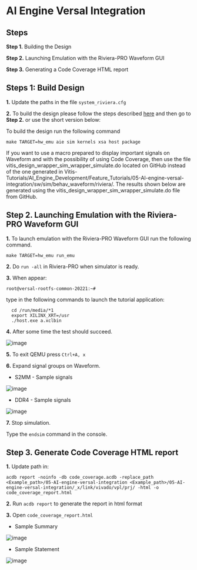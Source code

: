 # **AI Engine Versal Integration**

## **Steps**

**Step 1.** Building the Design

**Step 2.** Launching Emulation with the Riviera-PRO Waveform GUI

**Step 3.** Generating a Code Coverage HTML report

## **Steps 1: Build Design** 

  **1.** Update the paths in the file `system_riviera.cfg`

  **2.** To build the design please follow the steps described [here](https://github.com/Xilinx/Vitis-Tutorials/tree/2022.1/AI_Engine_Development/Feature_Tutorials/05-AI-engine-versal-integration) and then go to **Step 2.** or use the short version below:

  To build the design run the following command
  
  `make TARGET=hw_emu aie sim kernels xsa host package`
  
  If you want to use a macro prepared to display important signals on Waveform and with the possibility of using Code Coverage, then use the file vitis_design_wrapper_sim_wrapper_simulate.do located on GitHub instead of the one generated in Vitis-Tutorials/AI_Engine_Development/Feature_Tutorials/05-AI-engine-versal-integration/sw/sim/behav_waveform/riviera/. The results shown below are generated using the vitis_design_wrapper_sim_wrapper_simulate.do file from GitHub.

## **Step 2.** Launching Emulation with the Riviera-PRO Waveform GUI

  **1.** To launch emulation with the Riviera-PRO Waveform GUI run the following command.  

  `make TARGET=hw_emu run_emu`
  
  **2.** Do `run -all` in Riviera-PRO when simulator is ready.

  **3.** When appear: 

  `root@versal-rootfs-common-20221:~#`

  type in the following commands to launch the tutorial application:
```
  cd /run/media/*1
  export XILINX_XRT=/usr
  ./host.exe a.xclbin
```
  **4.** After some time the test should succeed.

  ![image](https://github.com/maciejpasierbek/Riviera-PRO/assets/38097741/483afa0c-1787-4b06-9b49-e97276de1066)

  **5.** To exit QEMU press `Ctrl+A, x`

  **6.** Expand signal groups on Waveform.

  - S2MM - Sample signals

  ![image](https://github.com/maciejpasierbek/Riviera-PRO/assets/38097741/d97259fc-828b-4735-8de7-6413755aa543)

  - DDR4 - Sample signals

  ![image](https://github.com/maciejpasierbek/Riviera-PRO/assets/38097741/c81a0e76-f1a4-4405-ab4b-eeb32bcc9334)

  **7.** Stop simulation.

  Type the `endsim` command in the console.

## **Step 3.** Generate Code Coverage HTML report

  **1.** Update path in:
  
  `acdb report -noinfo -db code_coverage.acdb -replace_path <Example_path>/05-AI-engine-versal-integration <Example_path>/05-AI-engine-versal-integration/_x/link/vivado/vpl/prj/ -html -o code_coverage_report.html` 
  
  **2.** Run `acdb report` to generate the report in html format 
  
  **3.** Open `code_coverage_report.html`
  
  - Sample Summary
  
  ![image](https://github.com/maciejpasierbek/Riviera-PRO/assets/38097741/f866f11f-056e-461c-95fc-6a5f96e684b9)

  - Sample Statement

  ![image](https://github.com/maciejpasierbek/Riviera-PRO/assets/38097741/9a0472a2-f9f3-45da-a551-055a98d2a13f)

  



